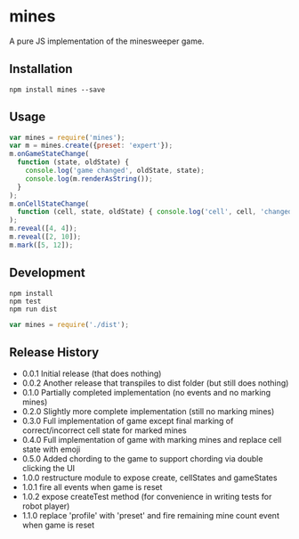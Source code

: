 # mines

A pure JS implementation of the minesweeper game.

## Installation

```
npm install mines --save
```

## Usage

```javascript
var mines = require('mines');
var m = mines.create({preset: 'expert'});
m.onGameStateChange(
  function (state, oldState) {
    console.log('game changed', oldState, state);
    console.log(m.renderAsString());
  }
);
m.onCellStateChange(
  function (cell, state, oldState) { console.log('cell', cell, 'changed from', oldState, 'to', state); }
);
m.reveal([4, 4]);
m.reveal([2, 10]);
m.mark([5, 12]);
```

## Development

```
npm install
npm test
npm run dist
```

```javascript
var mines = require('./dist');
```

## Release History

* 0.0.1 Initial release (that does nothing)
* 0.0.2 Another release that transpiles to dist folder (but still does nothing)
* 0.1.0 Partially completed implementation (no events and no marking mines)
* 0.2.0 Slightly more complete implementation (still no marking mines)
* 0.3.0 Full implementation of game except final marking of correct/incorrect cell state for marked mines
* 0.4.0 Full implementation of game with marking mines and replace cell state with emoji
* 0.5.0 Added chording to the game to support chording via double clicking the UI
* 1.0.0 restructure module to expose create, cellStates and gameStates
* 1.0.1 fire all events when game is reset
* 1.0.2 expose createTest method (for convenience in writing tests for robot player)
* 1.1.0 replace 'profile' with 'preset' and fire remaining mine count event when game is reset
